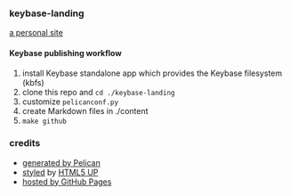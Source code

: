 ### keybase-landing

[a personal site](https://www.qrk.us)

#### Keybase publishing workflow

1. install Keybase standalone app which provides the Keybase filesystem (kbfs)
2. clone this repo and `cd ./keybase-landing`
3. customize `pelicanconf.py`
4. create Markdown files in ./content
5. `make github`

### credits

* [generated by Pelican](https://getpelican.com/)
* [styled](https://github.com/frankV/twenty-pelican-html5up) by [HTML5 UP](http://html5up.net)
* [hosted by GitHub Pages](https://github.com/qrkourier/qrkourier.github.io)
